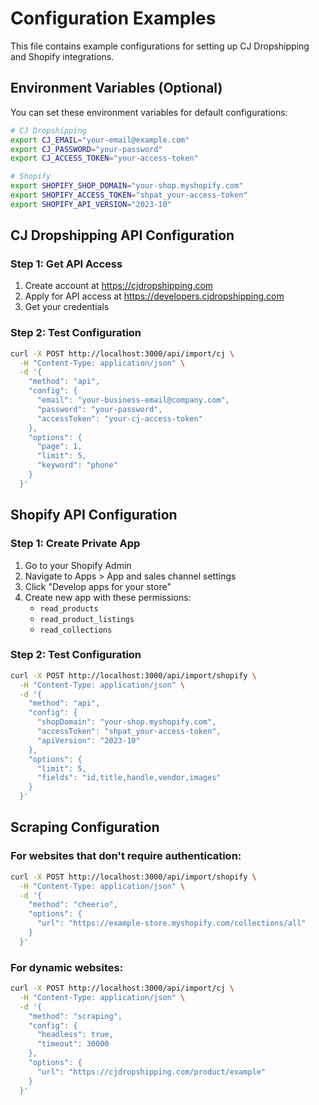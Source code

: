 # Configuration Examples

This file contains example configurations for setting up CJ Dropshipping and Shopify integrations.

## Environment Variables (Optional)

You can set these environment variables for default configurations:

```bash
# CJ Dropshipping
export CJ_EMAIL="your-email@example.com"
export CJ_PASSWORD="your-password"
export CJ_ACCESS_TOKEN="your-access-token"

# Shopify
export SHOPIFY_SHOP_DOMAIN="your-shop.myshopify.com"
export SHOPIFY_ACCESS_TOKEN="shpat_your-access-token"
export SHOPIFY_API_VERSION="2023-10"
```

## CJ Dropshipping API Configuration

### Step 1: Get API Access
1. Create account at https://cjdropshipping.com
2. Apply for API access at https://developers.cjdropshipping.com
3. Get your credentials

### Step 2: Test Configuration
```bash
curl -X POST http://localhost:3000/api/import/cj \
  -H "Content-Type: application/json" \
  -d '{
    "method": "api",
    "config": {
      "email": "your-business-email@company.com",
      "password": "your-password",
      "accessToken": "your-cj-access-token"
    },
    "options": {
      "page": 1,
      "limit": 5,
      "keyword": "phone"
    }
  }'
```

## Shopify API Configuration

### Step 1: Create Private App
1. Go to your Shopify Admin
2. Navigate to Apps > App and sales channel settings
3. Click "Develop apps for your store"
4. Create new app with these permissions:
   - `read_products`
   - `read_product_listings`
   - `read_collections`

### Step 2: Test Configuration
```bash
curl -X POST http://localhost:3000/api/import/shopify \
  -H "Content-Type: application/json" \
  -d '{
    "method": "api",
    "config": {
      "shopDomain": "your-shop.myshopify.com",
      "accessToken": "shpat_your-access-token",
      "apiVersion": "2023-10"
    },
    "options": {
      "limit": 5,
      "fields": "id,title,handle,vendor,images"
    }
  }'
```

## Scraping Configuration

### For websites that don't require authentication:
```bash
curl -X POST http://localhost:3000/api/import/shopify \
  -H "Content-Type: application/json" \
  -d '{
    "method": "cheerio",
    "options": {
      "url": "https://example-store.myshopify.com/collections/all"
    }
  }'
```

### For dynamic websites:
```bash
curl -X POST http://localhost:3000/api/import/cj \
  -H "Content-Type: application/json" \
  -d '{
    "method": "scraping",
    "config": {
      "headless": true,
      "timeout": 30000
    },
    "options": {
      "url": "https://cjdropshipping.com/product/example"
    }
  }'
```